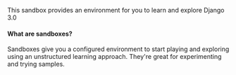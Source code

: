 This sandbox provides an environment for you to learn and explore Django 3.0

#### What are sandboxes?

Sandboxes give you a configured environment to start playing and exploring using an unstructured learning approach. They're great for experimenting and trying samples.
